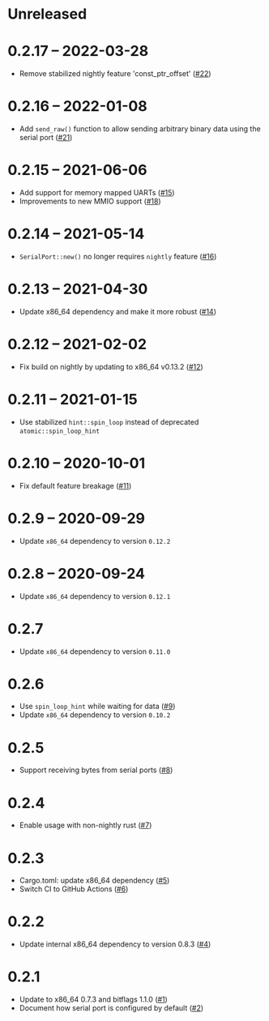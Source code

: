# Unreleased

# 0.2.17 – 2022-03-28

- Remove stabilized nightly feature 'const_ptr_offset' ([#22](https://github.com/rust-osdev/uart_16550/pull/22))

# 0.2.16 – 2022-01-08

- Add `send_raw()` function to allow sending arbitrary binary data using the serial port ([#21](https://github.com/rust-osdev/uart_16550/pull/21))

# 0.2.15 – 2021-06-06

- Add support for memory mapped UARTs ([#15](https://github.com/rust-osdev/uart_16550/pull/15))
- Improvements to new MMIO support ([#18](https://github.com/rust-osdev/uart_16550/pull/18))

# 0.2.14 – 2021-05-14

- `SerialPort::new()` no longer requires `nightly` feature ([#16](https://github.com/rust-osdev/uart_16550/pull/16))

# 0.2.13 – 2021-04-30

- Update x86_64 dependency and make it more robust ([#14](https://github.com/rust-osdev/uart_16550/pull/14))

# 0.2.12 – 2021-02-02

- Fix build on nightly by updating to x86_64 v0.13.2 ([#12](https://github.com/rust-osdev/uart_16550/pull/12))

# 0.2.11 – 2021-01-15

- Use stabilized `hint::spin_loop` instead of deprecated `atomic::spin_loop_hint`

# 0.2.10 – 2020-10-01

- Fix default feature breakage ([#11](https://github.com/rust-osdev/uart_16550/pull/11))

# 0.2.9 – 2020-09-29

- Update `x86_64` dependency to version `0.12.2`

# 0.2.8 – 2020-09-24

- Update `x86_64` dependency to version `0.12.1`

# 0.2.7

- Update `x86_64` dependency to version `0.11.0`

# 0.2.6

- Use `spin_loop_hint` while waiting for data ([#9](https://github.com/rust-osdev/uart_16550/pull/9))
- Update `x86_64` dependency to version `0.10.2`

# 0.2.5

- Support receiving bytes from serial ports ([#8](https://github.com/rust-osdev/uart_16550/pull/8))

# 0.2.4

- Enable usage with non-nightly rust ([#7](https://github.com/rust-osdev/uart_16550/pull/7))

# 0.2.3

- Cargo.toml: update x86_64 dependency ([#5](https://github.com/rust-osdev/uart_16550/pull/5))
- Switch CI to GitHub Actions ([#6](https://github.com/rust-osdev/uart_16550/pull/6))

# 0.2.2

- Update internal x86_64 dependency to version 0.8.3 ([#4](https://github.com/rust-osdev/uart_16550/pull/4))

# 0.2.1

- Update to x86_64 0.7.3 and bitflags 1.1.0 ([#1](https://github.com/rust-osdev/uart_16550/pull/1))
- Document how serial port is configured by default ([#2](https://github.com/rust-osdev/uart_16550/pull/1))

